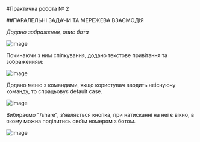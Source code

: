#Практична робота № 2

##ПАРАЛЕЛЬНІ ЗАДАЧИ ТА МЕРЕЖЕВА ВЗАЄМОДІЯ

*Додано зображення, опис бота*

![image](https://github.com/Denys-bit/Practice_2/assets/104843082/17be2e03-0661-460e-9e78-4ff2d00b4f67)

Починаючи з ним спілкування, додано текстове привітання та зображенням:

![image](https://github.com/Denys-bit/Practice_2/assets/104843082/da4c19cb-7a11-4cae-aaa7-80494132b3a1)

Додано меню з командами, якщо користувач вводить неіснуючу команду, то спрацьовує default case.

![image](https://github.com/Denys-bit/Practice_2/assets/104843082/201ab141-12bd-4177-a578-1f3f63d51271)

Вибираємо "/share", з'являється кнопка, при натисканні на неї є вікно, в якому можна поділитись своїм номером з ботом.

![image](https://github.com/Denys-bit/Practice_2/assets/104843082/96a5b5a1-7c63-4789-8359-24dff9058d7d)
